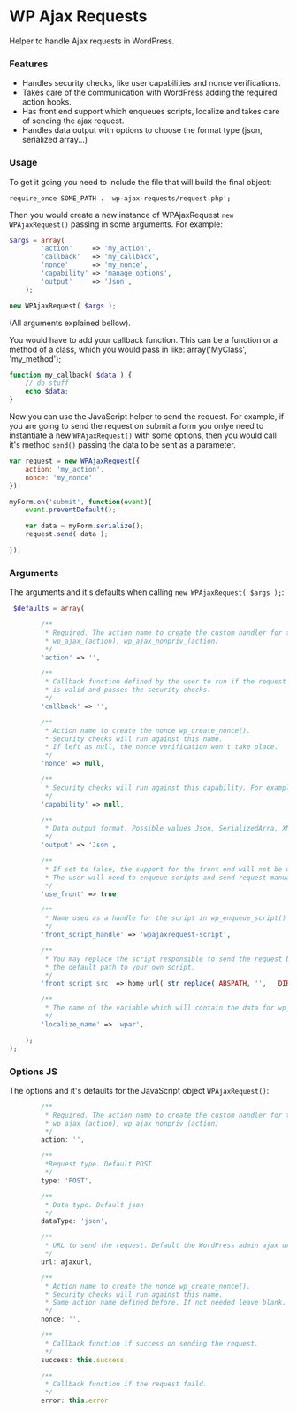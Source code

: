 # WP Ajax Requests

Helper to handle Ajax requests in WordPress.

### Features

- Handles security checks, like user capabilities and nonce verifications.
- Takes care of the communication with WordPress adding the required action hooks.
- Has front end support which enqueues scripts, localize and takes care of sending the ajax request.
- Handles data output with options to choose the format type (json, serialized array...)

### Usage

To get it going you need to include the file that will build the final object:
```
require_once SOME_PATH . 'wp-ajax-requests/request.php';
```
Then you would create a new instance of WPAjaxRequest `new WPAjaxRequest()` passing in some arguments.
For example:

```php
$args = array(
        'action'     => 'my_action',
        'callback'   => 'my_callback',
        'nonce'      => 'my_nonce',
        'capability' => 'manage_options',
        'output'     => 'Json',
    );

new WPAjaxRequest( $args );
```
(All arguments explained bellow).

You would have to add your callback function.
This can be a function or a method of a class, which you would pass in like:
array('MyClass', 'my_method');

```php
function my_callback( $data ) {
    // do stuff
    echo $data;
}
```

Now you can use the JavaScript helper to send the request.
For example, if you are going to send the request on submit a form you onlye need to instantiate a new `WPAjaxRequest()` with some options,
then you would call it's method `send()` passing the data to be sent as a parameter.

```javascript
var request = new WPAjaxRequest({
	action: 'my_action',
	nonce: 'my_nonce'
});

myForm.on('submit', function(event){
	event.preventDefault();

	var data = myForm.serialize();
	request.send( data );

});

```
### Arguments

The arguments and it's defaults when calling `new WPAjaxRequest( $args );`:

```php
 $defaults = array(

        /**
         * Required. The action name to create the custom handler for the wordpress hook.
         * wp_ajax_(action), wp_ajax_nonpriv_(action)
         */
        'action' => '',

        /**
         * Callback function defined by the user to run if the request
         * is valid and passes the security checks.
         */
        'callback' => '',

        /**
         * Action name to create the nonce wp_create_nonce().
         * Security checks will run against this name.
         * If left as null, the nonce verification won't take place.
         */
        'nonce' => null,

        /**
         * Security checks will run against this capability. For example: manage_options
         */
        'capability' => null,

        /**
         * Data output format. Possible values Json, SerializedArra, XML.
         */
        'output' => 'Json',

        /**
         * If set to false, the support for the front end will not be used.
         * The user will need to enqueue scripts and send request manually.
         */
        'use_front' => true,

        /**
         * Name used as a handle for the script in wp_enqueue_script()
         */
        'front_script_handle' => 'wpajaxrequest-script',

        /**
         * You may replace the script responsible to send the request by changing
         * the default path to your own script.
         */
        'front_script_src' => home_url( str_replace( ABSPATH, '', __DIR__ . '/js/wp-ajax-request.js') ),

        /**
         * The name of the variable which will contain the data for wp_localize_script().
         */
        'localize_name' => 'wpar',

    );
);
```
### Options JS

The options and it's defaults for the JavaScript object `WPAjaxRequest()`:

```javascript
		/**
		 * Required. The action name to create the custom handler for the wordpress hook.
		 * wp_ajax_(action), wp_ajax_nonpriv_(action)
		 */
		action: '',

		/**
		 *Request type. Default POST
		 */
		type: 'POST',

		/**
		 * Data type. Default json
		 */
		dataType: 'json',

		/**
		 * URL to send the request. Default the WordPress admin ajax url.
		 */
		url: ajaxurl,

		/**
		 * Action name to create the nonce wp_create_nonce().
		 * Security checks will run against this name.
		 * Same action name defined before. If not needed leave blank.
		 */
		nonce: '',

		/**
		 * Callback function if success on sending the request.
		 */
		success: this.success,

		/**
		 * Callback function if the request faild.
		 */
		error: this.error
```




